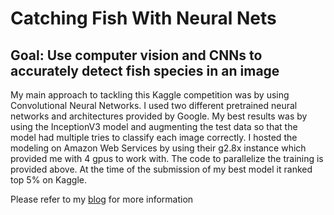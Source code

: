 # Catching Fish With Neural Nets
## Goal: Use computer vision and CNNs to accurately detect fish species in an image

My main approach to tackling this Kaggle competition was by using Convolutional Neural Networks. I used two different pretrained neural networks and architectures provided by Google. My best results was by using the InceptionV3 model and augmenting the test data so that the model had multiple tries to classify each image correctly. I hosted the modeling on Amazon Web Services by using their g2.8x instance which provided me with 4 gpus to work with. The code to parallelize the training is provided above. At the time of the submission of my best model it ranked top 5% on Kaggle.

Please refer to my [blog][1] for more information

[1]: https://jonathantoro.github.io/Catching-Fish-With-Neural-Nets/
